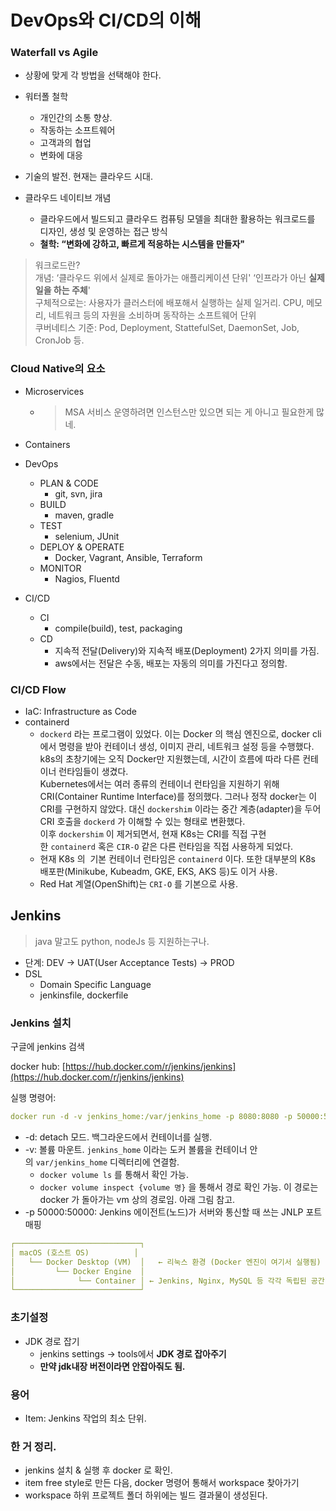 # DevOps와 CI/CD의 이해

### Waterfall vs Agile

- 상황에 맞게 각 방법을 선택해야 한다.


- 워터폴 철학
    - 개인간의 소통 향상.
    - 작동하는 소프트웨어
    - 고객과의 협업
    - 변화에 대응
- 기술의 발전. 현재는 클라우드 시대.
- 클라우드 네이티브 개념
    - 클라우드에서 빌드되고 클라우드 컴퓨팅 모델을 최대한 활용하는 워크로드를 디자인, 생성 및 운영하는 접근 방식
    - **철학: “변화에 강하고, 빠르게 적응하는 시스템을 만들자"**

> 워크로드란?  
> 개념: ‘클라우드 위에서 실제로 돌아가는 애플리케이션 단위' ‘인프라가 아닌 **실제 일을 하는 주체**'  
> 구체적으로는: 사용자가 클러스터에 배포해서 실행하는 실제 일거리. CPU, 메모리, 네트워크 등의 자원을 소비하며 동작하는 소프트웨어 단위  
> 쿠버네티스 기준: Pod, Deployment, StattefulSet, DaemonSet, Job, CronJob 등.



### Cloud Native의 요소

- Microservices
    - > MSA 서비스 운영하려면 인스턴스만 있으면 되는 게 아니고 필요한게 많네.

- Containers
- DevOps
    - PLAN & CODE
        - git, svn, jira
    - BUILD
        - maven, gradle
    - TEST
        - selenium, JUnit
    - DEPLOY & OPERATE
        - Docker, Vagrant, Ansible, Terraform
    - MONITOR
        - Nagios, Fluentd

- CI/CD
    - CI
        - compile(build), test, packaging
    - CD
        - 지속적 전달(Delivery)와 지속적 배포(Deployment) 2가지 의미를 가짐.
        - aws에서는 전달은 수동, 배포는 자동의 의미를 가진다고 정의함.

### CI/CD Flow

- IaC: Infrastructure as Code
- containerd
    - `dockerd` 라는 프로그램이 있었다. 이는 Docker 의 핵심 엔진으로, docker cli에서 명령을 받아 컨테이너 생성, 이미지 관리, 네트워크 설정 등을 수행했다.  
k8s의 초창기에는 오직 Docker만 지원했는데, 시간이 흐름에 따라 다른 컨테이너 런타임들이 생겼다.  
Kubernetes에서는 여러 종류의 컨테이너 런타임을 지원하기 위해 CRI(Container Runtime Interface)를 정의했다. 그러나 정작 docker는 이 CRI를 구현하지 않았다. 대신 `dockershim` 이라는 중간 계층(adapter)을 두어 CRI 호출을 `dockerd` 가 이해할 수 있는 형태로 변환했다.  
이후 `dockershim` 이 제거되면서, 현재 K8s는 CRI를 직접 구현한 `containerd` 혹은 `CIR-O` 같은 다른 런타임을 직접 사용하게 되었다.
    - 현재 K8s 의  기본 컨테이너 런타임은 `containerd` 이다. 또한 대부분의 K8s 배포판(Minikube, Kubeadm, GKE, EKS, AKS 등)도 이거 사용.
    - Red Hat 계열(OpenShift)는 `CRI-O` 를 기본으로 사용.



## Jenkins

> java 말고도 python, nodeJs 등 지원하는구나.  



- 단계: DEV → UAT(User Acceptance Tests) → PROD
- DSL
    - Domain Specific Language
    - jenkinsfile, dockerfile



### Jenkins 설치

구글에 jenkins 검색

docker hub: [https://hub.docker.com/r/jenkins/jenkins](https://hub.docker.com/r/jenkins/jenkins)  



실행 명령어: 

```yaml
docker run -d -v jenkins_home:/var/jenkins_home -p 8080:8080 -p 50000:50000 --restart=on-failure --name=jenkins-server jenkins/jenkins:lts-jdk21  
```

- \-d: detach 모드. 백그라운드에서 컨테이너를 실행.
- \-v: 볼륨 마운트. `jenkins_home` 이라는 도커 볼륨을 컨테이너 안의 `var/jenkins_home` 디렉터리에 연결함.
    - `docker volume ls` 를 통해서 확인 가능.
    - `docker volume inspect {volume 명}` 을 통해서 경로 확인 가능. 이 경로는 docker 가 돌아가는 vm 상의 경로임. 아래 그림 참고.
- \-p 50000:50000: Jenkins 에이전트(노드)가 서버와 통신할 때 쓰는 JNLP 포트 매핑



```yaml
┌────────────────────────────┐
│ macOS (호스트 OS)          │
│   └── Docker Desktop (VM)  │   ← 리눅스 환경 (Docker 엔진이 여기서 실행됨)
│         └── Docker Engine  │
│              └── Container │ ← Jenkins, Nginx, MySQL 등 각각 독립된 공간
└────────────────────────────┘
```



### 초기설정

- JDK 경로 잡기
    - jenkins settings → tools에서 **JDK 경로 잡아주기**
    - **만약 jdk내장 버전이라면 안잡아줘도 됨.**



### 용어

- Item: Jenkins 작업의 최소 단위.



### 한 거 정리.

- jenkins 설치 & 실행 후 docker 로 확인.
- item free style로 만든 다음, docker 명령어 통해서 workspace 찾아가기
- workspace 하위 프로젝트 폴더 하위에는 빌드 결과물이 생성된다.
